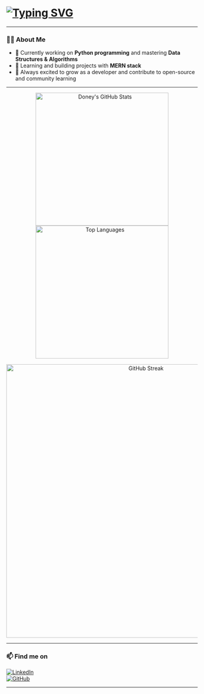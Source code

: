 # [![Typing SVG](https://readme-typing-svg.demolab.com/?lines=Hey+there!+👋;I'm+Doney+Siby)](https://git.io/typing-svg)

---

### 👨‍💻 About Me
- 🔭 Currently working on **Python programming** and mastering **Data Structures & Algorithms**  
- 🌱 Learning and building projects with **MERN stack**    
- 🚀 Always excited to grow as a developer and contribute to open-source and community learning  

---

<div align="center">
  <img src="https://github-readme-stats.vercel.app/api?username=doney25&show_icons=true&include_all_commits=true&count_private=true&theme=midnight-purple&hide_border=true" alt="Doney's GitHub Stats" width="350" />

  <img src="https://github-readme-stats.vercel.app/api/top-langs/?username=doney25&layout=compact&langs_count=5&theme=midnight-purple&hide_border=true" alt="Top Languages" width="350" />
</div>

<div align="center" style="margin-top: 15px;">
  <img src="https://camo.githubusercontent.com/4f17f8209548b42a179fb0cdcfe7fa9d53de0fefbbc6c72d8609d959382aeffe/68747470733a2f2f6769746875622d726561646d652d73747265616b2d73746174732e6865726f6b756170702e636f6d2f3f757365723d646f6e65793235267468656d653d6d69646e696768742d707572706c6526686964655f626f726465723d7472756526626f726465725f7261646975733d3826646174655f666f726d61743d6a204d2059" alt="GitHub Streak" width="720" />
</div>


---

### 📫 Find me on

[![LinkedIn](https://img.shields.io/badge/LinkedIn-0A66C2?style=for-the-badge&logo=linkedin&logoColor=white)](https://www.linkedin.com/in/doney-siby-60596627b/?originalSubdomain=in)  
[![GitHub](https://img.shields.io/badge/GitHub-181717?style=for-the-badge&logo=github&logoColor=white)](https://github.com/doney25)

---

